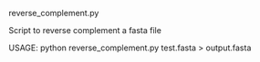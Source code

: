reverse_complement.py

Script to reverse complement a fasta file

USAGE: 
	python reverse_complement.py test.fasta > output.fasta
